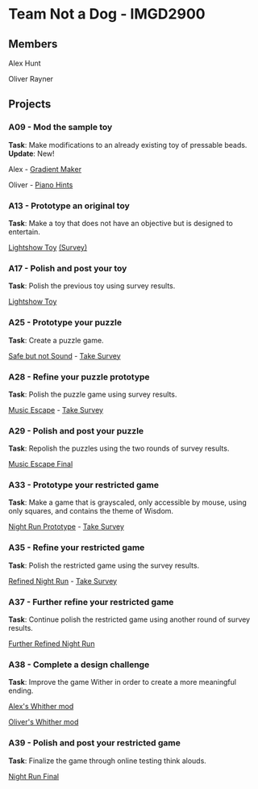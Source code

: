 # Team Not a Dog - IMGD2900

## Members
Alex Hunt

Oliver Rayner

## Projects

### A09 - Mod the sample toy
**Task**:
Make modifications to an already existing toy of pressable beads.<br>
**Update**:
New!

Alex - [Gradient Maker](https://alexmhunt.github.io/notadog/Projects/GradientMaker/game.html)

Oliver - [Piano Hints](https://alexmhunt.github.io/notadog/Projects/PianoHints/game.html)

### A13 - Prototype an original toy
**Task**:
Make a toy that does not have an objective but is designed to entertain.

[Lightshow Toy](https://alexmhunt.github.io/notadog/Projects/A13/PS3.3d/game.html) [(Survey)](https://forms.gle/a9RtE6DX8pt79saV7)

### A17 - Polish and post your toy
**Task**:
Polish the previous toy using survey results.

[Lightshow Toy](https://alexmhunt.github.io/notadog/Projects/A17/PS3.3d/game.html)

### A25 - Prototype your puzzle
**Task**:
Create a puzzle game.

[Safe but not Sound](https://alexmhunt.github.io/notadog/Projects/A25/game.html) - [Take Survey](https://forms.gle/HXnfxV4qrsXoK8hK8)

### A28 - Refine your puzzle prototype
**Task**:
Polish the puzzle game using survey results.

[Music Escape](https://alexmhunt.github.io/notadog/Projects/A28/game.html) - [Take Survey](https://docs.google.com/forms/d/e/1FAIpQLSfpYkIAv_3_rjbQ5le1Fnm16e5kptNP-zs0IXVwULrNbCB80Q/viewform?usp=sf_link)

### A29 - Polish and post your puzzle
**Task**:
Repolish the puzzles using the two rounds of survey results.

[Music Escape Final](https://alexmhunt.github.io/notadog/Projects/A29/game.html)

### A33 - Prototype your restricted game
**Task**:
Make a game that is grayscaled, only accessible by mouse, using only squares, and contains the theme of Wisdom.

[Night Run Prototype](https://alexmhunt.github.io/notadog/Projects/A33/game.html) - [Take Survey](https://docs.google.com/forms/d/e/1FAIpQLScMyxE_NNd0_BoTUrIepnR8xQhaZvI5KuGMacIugZXvSMystw/viewform?usp=sf_link)

### A35 - Refine your restricted game
**Task**:
Polish the restricted game using the survey results.

[Refined Night Run](https://alexmhunt.github.io/notadog/Projects/A35/game.html) - [Take Survey](https://docs.google.com/forms/d/e/1FAIpQLSdPDMSqjkpjT-pF3bLhDXxBmDcm5mcdK1JNW8LwqNi8hDFoyg/viewform?usp=sf_link)

### A37 - Further refine your restricted game
**Task**:
Continue polish the restricted game using another round of survey results.

[Further Refined Night Run](https://alexmhunt.github.io/notadog/Projects/A37/game.html)

### A38 - Complete a design challenge
**Task**:
Improve the game Wither in order to create a more meaningful ending.

[Alex's Whither mod](https://alexmhunt.github.io/notadog/Projects/A38-alex/game.html)

[Oliver's Whither mod](https://alexmhunt.github.io/notadog/Projects/oliver-A38/game.html)

### A39 - Polish and post your restricted game
**Task**:
Finalize the game through online testing think alouds.

[Night Run Final](https://alexmhunt.github.io/notadog/Projects/A39/game.html)
